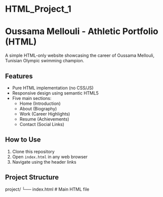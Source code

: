 # HTML_Project_1
# Oussama Mellouli - Athletic Portfolio (HTML)

A simple HTML-only website showcasing the career of Oussama Mellouli, Tunisian Olympic swimming champion.

## Features
- Pure HTML implementation (no CSS/JS)
- Responsive design using semantic HTML5
- Five main sections:
  - Home (Introduction)
  - About (Biography)
  - Work (Career Highlights)
  - Resume (Achievements)
  - Contact (Social Links)

## How to Use
1. Clone this repository
2. Open `index.html` in any web browser
3. Navigate using the header links

## Project Structure

project/
└── index.html # Main HTML file
